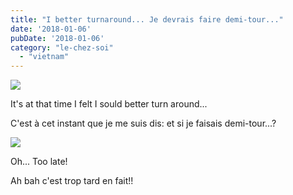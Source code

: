 ```yaml
---
title: "I better turnaround... Je devrais faire demi-tour..."
date: '2018-01-06'
pubDate: '2018-01-06'
category: "le-chez-soi"
  - "vietnam"
---
```


![](https://malparty.cluster010.ovh.net/wp-content/uploads/2018/01/img_20180105_0801571232708865565062562.jpg)

It's at that time I felt I sould better turn around...

C'est à cet instant que je me suis dis: et si je faisais demi-tour...?

![](https://malparty.cluster010.ovh.net/wp-content/uploads/2018/01/img_20180105_0801536582087679828526191.jpg)

Oh... Too late!

Ah bah c'est trop tard en fait!!
